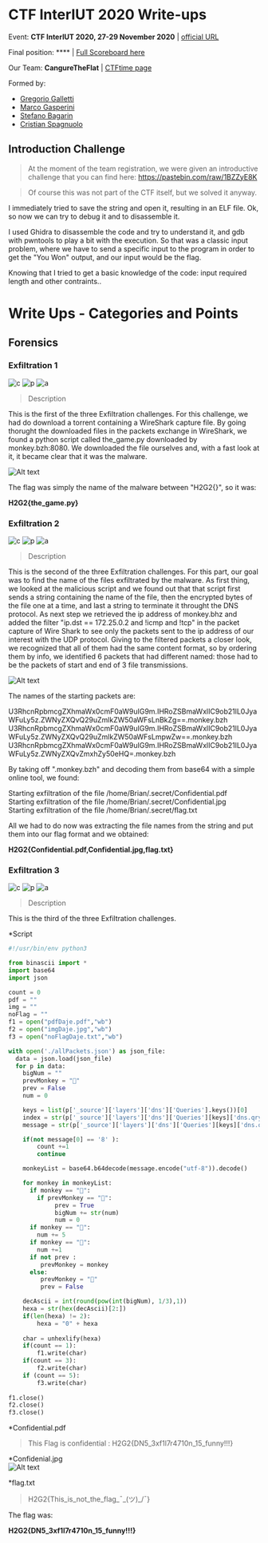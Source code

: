 # CTF InterIUT 2020 Write-ups
Event: **CTF InterIUT 2020, 27-29 November 2020** | [official URL](https://metactf.com/cybergames)

Final position: **** | [Full Scoreboard here](https://ctftime.org/event/1176)

Our Team: **CangureTheFlat** | [CTFtime page](https://ctftime.org/team/137370)

Formed by: 
* [Gregorio Galletti](https://github.com/gregalletti)
* [Marco Gasperini](https://github.com/marcuz1996)
* [Stefano Bagarin](https://github.com/stepolimi)
* [Cristian Spagnuolo](https://github.com/filippinifra)

## Introduction Challenge
> At the moment of the team registration, we were given an introductive challenge that you can find here: https://pastebin.com/raw/1BZZyE8K

> Of course this was not part of the CTF itself, but we solved it anyway.

I immediately tried to save the string and open it, resulting in an ELF file. Ok, so now we can try to debug it and to disassemble it.

I used Ghidra to disassemble the code and try to understand it, and gdb with pwntools to play a bit with the execution. So that was a classic input problem, where we have to send a specific input to the program in order to get the "You Won" output, and our input would be the flag.

Knowing that I tried to get a basic knowledge of the code: input required length and other contraints..

# Write Ups - Categories and Points
## Forensics

### Exfiltration 1
![c](https://img.shields.io/badge/Forensics-green) ![p](https://img.shields.io/badge/Points-50-success) ![a](https://img.shields.io/badge/author-b4g4,_grigg0swagg0-lightgrey)

> Description

This is the first of the three Exfiltration challenges.
For this challenge, we had do download a torrent containing a WireShark capture file. By going thorught the downloaded files in the packets exchange in WireShark, we found a python script called the_game.py downloaded by monkey.bzh:8080. We downloaded the file ourselves and, with a fast look at it, it became clear that it was the malware.

![Alt text](./exfiltration1.PNG?raw=true "exfiltration1")

The flag was simply the name of the malware between "H2G2{}", so it was: 

**H2G2{the_game.py}**

### Exfiltration 2
![c](https://img.shields.io/badge/Forensics-green) ![p](https://img.shields.io/badge/Points-100-success) ![a](https://img.shields.io/badge/author-b4g4,_grigg0swagg0-lightgrey)

> Description

This is the second of the three Exfiltration challenges.
For this part, our goal was to find the name of the files exfiltrated by the malware. As first thing, we looked at the malicious script and we found out that that script first sends a string containing the name of the file, then the encrypted bytes of the file one at a time, and last a string to terminate it throught the DNS protocol.
As next step we retrieved the ip address of monkey.bhz and added the filter "ip.dst == 172.25.0.2 and !icmp and !tcp" in the packet capture of Wire Shark to see only the packets sent to the ip address of our interest with the UDP protocol.
Giving to the filtered packets a closer look, we recognized that all of them had the same content format, so by ordering them by info, we identified 6 packets that had different named: those had to be the packets of start and end of 3 file transmissions.

![Alt text](./exfiltration2.PNG?raw=true "exfiltration2")

The names of the starting packets are:

U3RhcnRpbmcgZXhmaWx0cmF0aW9uIG9m.IHRoZSBmaWxlIC9ob21lL0JyaWFuLy5z.ZWNyZXQvQ29uZmlkZW50aWFsLnBkZg==.monkey.bzh  
U3RhcnRpbmcgZXhmaWx0cmF0aW9uIG9m.IHRoZSBmaWxlIC9ob21lL0JyaWFuLy5z.ZWNyZXQvQ29uZmlkZW50aWFsLmpwZw==.monkey.bzh  
U3RhcnRpbmcgZXhmaWx0cmF0aW9uIG9m.IHRoZSBmaWxlIC9ob21lL0JyaWFuLy5z.ZWNyZXQvZmxhZy50eHQ=.monkey.bzh  

By taking off ".monkey.bzh" and decoding them from base64 with a simple online tool, we found:

Starting exfiltration of the file /home/Brian/.secret/Confidential.pdf  
Starting exfiltration of the file /home/Brian/.secret/Confidential.jpg  
Starting exfiltration of the file /home/Brian/.secret/flag.txt  

All we had to do now was extracting the file names from the string and put them into our flag format and we obtained:

**H2G2{Confidential.pdf,Confidential.jpg,flag.txt}**

### Exfiltration 3
![c](https://img.shields.io/badge/Forensics-green) ![p](https://img.shields.io/badge/Points-100-success) ![a](https://img.shields.io/badge/author-b4g4,_grigg0swagg0-lightgrey)

> Description

This is the third of the three Exfiltration challenges.


*Script

```python
#!/usr/bin/env python3

from binascii import *
import base64
import json

count = 0
pdf = ""
img = ""
noFlag = ""
f1 = open("pdfDaje.pdf","wb")
f2 = open("imgDaje.jpg","wb")
f3 = open("noFlagDaje.txt","wb")

with open('./allPackets.json') as json_file:
  data = json.load(json_file)
  for p in data:
    bigNum = ""  
    prevMonkey = "🙈"
    prev = False
    num = 0

    keys = list(p['_source']['layers']['dns']['Queries'].keys())[0]
    index = str(p['_source']['layers']['dns']['Queries'][keys]['dns.qry.name']).find(".monkey")
    message = str(p['_source']['layers']['dns']['Queries'][keys]['dns.qry.name'])[0:index]

    if(not message[0] == '8' ):
        count +=1
        continue

    monkeyList = base64.b64decode(message.encode("utf-8")).decode()

    for monkey in monkeyList:
      if monkey == "🙊":
        if prevMonkey == "🙊":
             prev = True
             bigNum += str(num)
             num = 0
      if monkey == "🙈":
        num += 5
      if monkey == "🙉":
        num +=1
      if not prev :
         prevMonkey = monkey
      else:
         prevMonkey = "🙈"
         prev = False

    decAscii = int(round(pow(int(bigNum), 1/3),1))
    hexa = str(hex(decAscii)[2:])
    if(len(hexa) != 2):
        hexa = "0" + hexa
    
    char = unhexlify(hexa)
    if(count == 1):
    	f1.write(char)
    if(count == 3):
        f2.write(char)
    if (count == 5):
        f3.write(char)
 
f1.close()
f2.close()
f3.close()
```


*Confidential.pdf  
> This Flag is confidential : H2G2{DN5_3xf1l7r4710n_15_funny!!!}


*Confidenial.jpg  
![Alt text](./Confidential.jpg?raw=true "Confidental")


*flag.txt  
> H2G2{This_is_not_the_flag_¯\_(ツ)_/¯}



The flag was:

**H2G2{DN5_3xf1l7r4710n_15_funny!!!}**
